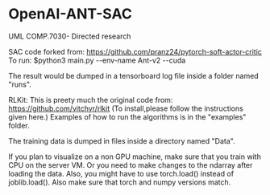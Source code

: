 # OpenAI-ANT-SAC
UML COMP.7030- Directed research

SAC code forked from: https://github.com/pranz24/pytorch-soft-actor-critic
To run:
  $python3 main.py --env-name Ant-v2 --cuda
  
The result would be dumped in a tensorboard log file inside a folder named "runs".

RLKit: This is preety much the original code from: https://github.com/vitchyr/rlkit (To install,please follow the instructions given here.)
Examples of how to run the algorithms is in the "examples" folder.

The training data is dumped in files inside a directory named "Data".

If you plan to visualize on a non GPU machine, make sure that you train with CPU on the server VM. Or you need to make changes to the ndarray after loading the data. Also, you might have to use torch.load() instead of joblib.load().
Also make sure that torch and numpy versions match.
